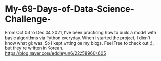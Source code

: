 # My-69-Days-of-Data-Science-Challenge-
From Oct 03 to Dec 04 2021, I've been practicing how to build a model with basic algorithms via Python everyday. 
When I started the project, I didn't know what git was. So I kept wrting on my blogs. 
Feel Free to check out :), but they're written in Korean. https://blog.naver.com/eddieyun6/222589604605

